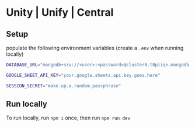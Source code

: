 # Unity | Unify | Central

## Setup

populate the following environment variables (create a `.env` when running locally)

```sh
DATABASE_URL="mongodb+srv://<user>:<password>@cluster0.t0piiqe.mongodb.net/<database>"

GOOGLE_SHEET_API_KEY="your.google.sheets.api.key.goes.here"

SESSION_SECRET="make.up.a.random.passphrase"
```

## Run locally

To run locally, run `npm i` once, then run `npm run dev`
